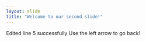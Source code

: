 ```yaml
---
layout: slide
title: "Welcome to our second slide!"
---
```

Edited line 5 successfully
Use the left arrow to go back!
